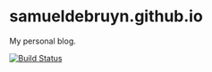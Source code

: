 # samueldebruyn.github.io

My personal blog.

[![Build Status](https://travis-ci.org/SamuelDebruyn/samueldebruyn.github.io.svg)](https://travis-ci.org/SamuelDebruyn/samueldebruyn.github.io)
